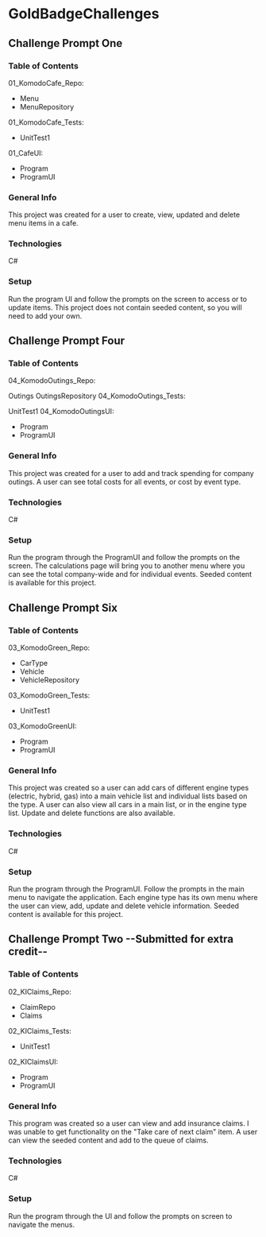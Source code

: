 # GoldBadgeChallenges

## Challenge Prompt One
### Table of Contents
01_KomodoCafe_Repo:
* Menu
* MenuRepository

01_KomodoCafe_Tests:
* UnitTest1
 
01_CafeUI:
* Program
* ProgramUI

### General Info
This project was created for a user to create, view, updated and delete menu items in a cafe.

### Technologies
C#

### Setup
Run the program UI and follow the prompts on the screen to access or to update items. This project does not contain seeded content, so you will need to add your own.

## Challenge Prompt Four
### Table of Contents
04_KomodoOutings_Repo:

Outings
OutingsRepository
04_KomodoOutings_Tests:

UnitTest1
04_KomodoOutingsUI:
* Program
* ProgramUI

### General Info
This project was created for a user to add and track spending for company outings. A user can see total costs for all events, or cost by event type.

### Technologies
C#

### Setup
Run the program through the ProgramUI and follow the prompts on the screen. The calculations page will bring you to another menu where you can see the total company-wide and for individual events. Seeded content is available for this project.

## Challenge Prompt Six
### Table of Contents
03_KomodoGreen_Repo:
* CarType
* Vehicle
* VehicleRepository

03_KomodoGreen_Tests:
* UnitTest1 

03_KomodoGreenUI:
* Program
* ProgramUI

### General Info
This project was created so a user can add cars of different engine types (electric, hybrid, gas) into a main vehicle list and individual lists based on the type. A user can also view all cars in a main list, or in the engine type list. Update and delete functions are also available.

### Technologies
C#

### Setup
Run the program through the ProgramUI. Follow the prompts in the main menu to navigate the application. Each engine type has its own menu where the user can view, add, update and delete vehicle information. Seeded content is available for this project.

## Challenge Prompt Two --Submitted for extra credit--
### Table of Contents
02_KIClaims_Repo:
* ClaimRepo
* Claims 

02_KIClaims_Tests:
* UnitTest1 

02_KIClaimsUI:
* Program
* ProgramUI

### General Info
This program was created so a user can view and add insurance claims. I was unable to get functionality on the "Take care of next claim" item. A user can view the seeded content and add to the queue of claims.

### Technologies
C#

### Setup
Run the program through the UI and follow the prompts on screen to navigate the menus.
